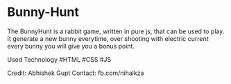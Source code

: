 # Bunny-Hunt
The BunnyHunt is a rabbit game, written in pure js, that can be used to play. It generate a new bunny everytime, over shooting with electric current every bunny you will give you a bonus point.

Used Technology
#HTML
#CSS
#JS

Credit: Abhishek Gupt
Contact: fb.com/nihalkza
